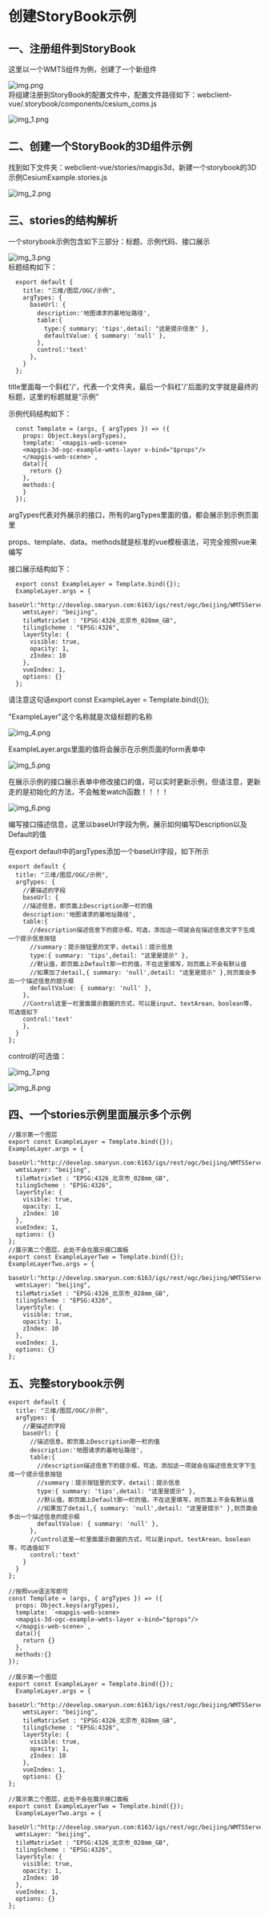 # 创建StoryBook示例

## 一、注册组件到StoryBook
这里以一个WMTS组件为例，创建了一个新组件

![img.png](./img.png)
<br>
将组建注册到StoryBook的配置文件中，配置文件路径如下：webclient-vue/.storybook/components/cesium_coms.js

![img_1.png](./img_1.png)

## 二、创建一个StoryBook的3D组件示例

找到如下文件夹：webclient-vue/stories/mapgis3d，新建一个storybook的3D示例CesiumExample.stories.js

![img_2.png](./img_2.png)

## 三、stories的结构解析

一个storybook示例包含如下三部分：标题、示例代码、接口展示

![img_3.png](./img_3.png)
<br>
标题结构如下：
```vue
  export default {
    title: "三维/图层/OGC/示例",
    argTypes: {
      baseUrl: {
        description:'地图请求的基地址路径',
        table:{
          type:{ summary: 'tips',detail: "这是提示信息" },
          defaultValue: { summary: 'null' },
        },
        control:'text'
      },
    }
  };
```

title里面每一个斜杠'/'，代表一个文件夹，最后一个斜杠'/'后面的文字就是最终的标题，这里的标题就是“示例”
<br>

示例代码结构如下：

```vue
  const Template = (args, { argTypes }) => ({
    props: Object.keys(argTypes),
    template: `<mapgis-web-scene>
    <mapgis-3d-ogc-example-wmts-layer v-bind="$props"/>
    </mapgis-web-scene>`,
    data(){
      return {}
    },
    methods:{
    }
  });
```

argTypes代表对外展示的接口，所有的argTypes里面的值，都会展示到示例页面里

props、template、data。methods就是标准的vue模板语法，可完全按照vue来编写
<br>

接口展示结构如下：

```vue
  export const ExampleLayer = Template.bind({});
  ExampleLayer.args = {
    baseUrl:"http://develop.smaryun.com:6163/igs/rest/ogc/beijing/WMTSServer",
    wmtsLayer: "beijing",
    tileMatrixSet : "EPSG:4326_北京市_028mm_GB",
    tilingScheme : "EPSG:4326",
    layerStyle: {
      visible: true,
      opacity: 1,
      zIndex: 10
    },
    vueIndex: 1,
    options: {}
  };
```

请注意这句话export const ExampleLayer = Template.bind({});
<br>

"ExampleLayer"这个名称就是次级标题的名称

![img_4.png](./img_4.png)
<br>

ExampleLayer.args里面的值将会展示在示例页面的form表单中

![img_5.png](./img_5.png)
<br>

在展示示例的接口展示表单中修改接口的值，可以实时更新示例，但请注意，更新走的是初始化的方法，不会触发watch函数！！！！

![img_6.png](./img_6.png)
<br>

编写接口描述信息，这里以baseUrl字段为例，展示如何编写Description以及Default的值

在export default中的argTypes添加一个baseUrl字段，如下所示

```vue
export default {
  title: "三维/图层/OGC/示例",
  argTypes: {
    //要描述的字段
    baseUrl: {
    //描述信息，即页面上Description那一栏的值
    description:'地图请求的基地址路径',
    table:{
      //description描述信息下的提示框，可选，添加这一项就会在描述信息文字下生成一个提示信息按钮
      //summary：提示按钮里的文字，detail：提示信息
      type:{ summary: 'tips',detail: "这里是提示" },
      //默认值，即页面上Default那一栏的值，不在这里填写，则页面上不会有默认值
      //如果加了detail,{ summary: 'null',detail: "这里是提示" },则页面会多出一个描述信息的提示框
      defaultValue: { summary: 'null' },
    },
    //Control这里一栏里面展示数据的方式，可以是input、textArean、boolean等，可选值如下
    control:'text'
    },
  }
};
```

control的可选值：
<br>

![img_7.png](./img_7.png)

![img_8.png](./img_8.png)

## 四、一个stories示例里面展示多个示例

```vue
//展示第一个图层
export const ExampleLayer = Template.bind({});
ExampleLayer.args = {
  baseUrl:"http://develop.smaryun.com:6163/igs/rest/ogc/beijing/WMTSServer",
  wmtsLayer: "beijing",
  tileMatrixSet : "EPSG:4326_北京市_028mm_GB",
  tilingScheme : "EPSG:4326",
  layerStyle: {
    visible: true,
    opacity: 1,
    zIndex: 10
  },
  vueIndex: 1,
  options: {}
};
//展示第二个图层，此处不会在展示接口面板
export const ExampleLayerTwo = Template.bind({});
ExampleLayerTwo.args = {
  baseUrl:"http://develop.smaryun.com:6163/igs/rest/ogc/beijing/WMTSServer",
  wmtsLayer: "beijing",
  tileMatrixSet : "EPSG:4326_北京市_028mm_GB",
  tilingScheme : "EPSG:4326",
  layerStyle: {
    visible: true,
    opacity: 1,
    zIndex: 10
  },
  vueIndex: 1,
  options: {}
};
```

## 五、完整storybook示例

```vue
export default {
  title: "三维/图层/OGC/示例",
  argTypes: {
    //要描述的字段
    baseUrl: {
      //描述信息，即页面上Description那一栏的值
      description:'地图请求的基地址路径',
      table:{
        //description描述信息下的提示框，可选，添加这一项就会在描述信息文字下生成一个提示信息按钮
        //summary：提示按钮里的文字，detail：提示信息
        type:{ summary: 'tips',detail: "这里是提示" },
        //默认值，即页面上Default那一栏的值，不在这里填写，则页面上不会有默认值
        //如果加了detail,{ summary: 'null',detail: "这里是提示" },则页面会多出一个描述信息的提示框
        defaultValue: { summary: 'null' },
      },
      //Control这里一栏里面展示数据的方式，可以是input、textArean、boolean等，可选值如下
      control:'text'
    }
  }
};

//按照vue语法写即可
const Template = (args, { argTypes }) => ({
  props: Object.keys(argTypes),
  template: `<mapgis-web-scene>
  <mapgis-3d-ogc-example-wmts-layer v-bind="$props"/>
  </mapgis-web-scene>`,
  data(){
    return {}
  },
  methods:{}
});

//展示第一个图层
export const ExampleLayer = Template.bind({});
  ExampleLayer.args = {
    baseUrl:"http://develop.smaryun.com:6163/igs/rest/ogc/beijing/WMTSServer",
    wmtsLayer: "beijing",
    tileMatrixSet : "EPSG:4326_北京市_028mm_GB",
    tilingScheme : "EPSG:4326",
    layerStyle: {
      visible: true,
      opacity: 1,
      zIndex: 10
    },
    vueIndex: 1,
    options: {}
};

//展示第二个图层，此处不会在展示接口面板
export const ExampleLayerTwo = Template.bind({});
  ExampleLayerTwo.args = {
  baseUrl:"http://develop.smaryun.com:6163/igs/rest/ogc/beijing/WMTSServer",
  wmtsLayer: "beijing",
  tileMatrixSet : "EPSG:4326_北京市_028mm_GB",
  tilingScheme : "EPSG:4326",
  layerStyle: {
    visible: true,
    opacity: 1,
    zIndex: 10
  },
  vueIndex: 1,
  options: {}
};
```

